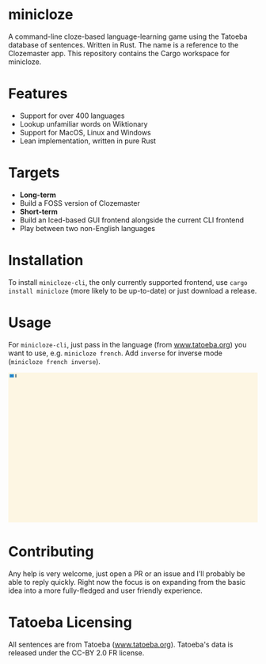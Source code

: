 # minicloze
A command-line cloze-based language-learning game using the Tatoeba database of sentences. Written in Rust. The name is a reference to the Clozemaster app. This repository contains the Cargo workspace for minicloze.

# Features
- Support for over 400 languages
- Lookup unfamiliar words on Wiktionary
- Support for MacOS, Linux and Windows
- Lean implementation, written in pure Rust

# Targets
- **Long-term**
- Build a FOSS version of Clozemaster
- **Short-term**
- Build an Iced-based GUI frontend alongside the current CLI frontend
- Play between two non-English languages

# Installation
To install `minicloze-cli`, the only currently supported frontend, use `cargo install minicloze` (more likely to be up-to-date) or just download a release.

# Usage
For `minicloze-cli`, just pass in the language (from www.tatoeba.org) you want to use, e.g. `minicloze french`. Add `inverse` for inverse mode (`minicloze french inverse`).

![Example of use with French](french.gif)

# Contributing
Any help is very welcome, just open a PR or an issue and I'll probably be able to reply quickly. Right now the focus is on expanding from the basic idea into a more fully-fledged and user friendly experience.

# Tatoeba Licensing
All sentences are from Tatoeba (www.tatoeba.org). Tatoeba's data is released under the CC-BY 2.0 FR license.
